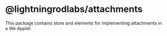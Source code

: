 # @lightningrodlabs/attachments

This package contains store and elements for implementing attachments in a We Applet.
